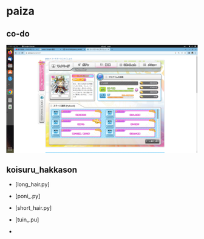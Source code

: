 # paiza 

## co-do
![Coding Girl](codinggirl.png)

## koisuru_hakkason
- [long_hair.py]

- [poni_.py]

- [short_hair.py]

- [tuin_.pu]

- 
